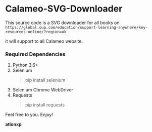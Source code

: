 # Calameo-SVG-Downloader

This source code is a SVG downloader for all books on `https://global.oup.com/education/support-learning-anywhere/key-resources-online/?region=uk`

it will support to all Calameo website.


### Required Dependencies

1. Python 3.6+
2. Selenium
    > pip install selenium
3. Selenium Chrome WebDriver
4. Requests
    > pip install requests

Feel free to you.
Enjoy! 

**atlonxp**
